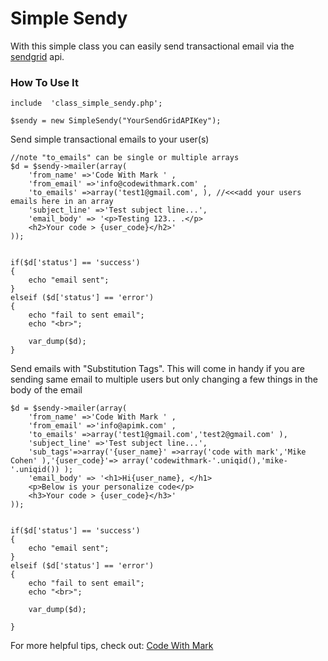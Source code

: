 # Simple Sendy

With this simple class you can easily send transactional email via the [sendgrid](https://sendgrid.com/) api.

### How To Use It


	include  'class_simple_sendy.php';
 
	$sendy = new SimpleSendy("YourSendGridAPIKey");

Send simple transactional emails to your user(s)

	//note "to_emails" can be single or multiple arrays
	$d = $sendy->mailer(array(	 
		'from_name' =>'Code With Mark ' ,
		'from_email' =>'info@codewithmark.com' ,
		'to_emails' =>array('test1@gmail.com', ), //<<<add your users emails here in an array
		'subject_line' =>'Test subject line...',	 
		'email_body' => '<p>Testing 123.. .</p>
		<h2>Your code > {user_code}</h2>'
	));


	if($d['status'] == 'success') 
	{
		echo "email sent";
	}
	elseif ($d['status'] == 'error') 
	{  
		echo "fail to sent email";
		echo "<br>";

		var_dump($d);
	}

Send emails with "Substitution Tags".
This will come in handy if you are sending same email to multiple users but only changing a few things in the body of the email

	$d = $sendy->mailer(array(	 
		'from_name' =>'Code With Mark ' ,
		'from_email' =>'info@apimk.com' ,
		'to_emails' =>array('test1@gmail.com','test2@gmail.com' ),
		'subject_line' =>'Test subject line...',
		'sub_tags'=>array('{user_name}' =>array('code with mark','Mike Cohen' ),'{user_code}'=> array('codewithmark-'.uniqid(),'mike-'.uniqid()) );
		'email_body' => '<h1>Hi{user_name}, </h1>
		<p>Below is your personalize code</p>
		<h3>Your code > {user_code}</h3>'
	));


	if($d['status'] == 'success') 
	{
	    echo "email sent";
	}
	elseif ($d['status'] == 'error') 
	{  
	    echo "fail to sent email";
	    echo "<br>";

	    var_dump($d);

	}


For more helpful tips, check out: [Code With Mark](http://codewithmark.com/)

    
    
    

